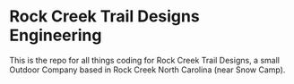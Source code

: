 # Rock Creek Trail Designs Engineering

This is the repo for all things coding for Rock Creek Trail Designs, a small Outdoor Company based in Rock Creek North Carolina (near Snow Camp). 
